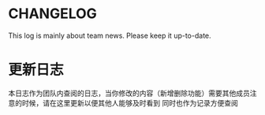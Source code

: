 CHANGELOG
=========
This log is mainly about team news. Please keep it up-to-date.

更新日志
=========
本日志作为团队内查阅的日志，当你修改的内容（新增删除功能）需要其他成员注意的时候，请在这里更新以便其他人能够及时看到
同时也作为记录方便查阅
